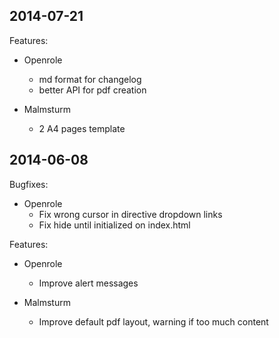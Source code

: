 
## 2014-07-21

Features:

* Openrole
    * md format for changelog
    * better API for pdf creation

* Malmsturm
    * 2 A4 pages template
    
## 2014-06-08

Bugfixes:

* Openrole
    * Fix wrong cursor in directive dropdown links
    * Fix hide until initialized on index.html

Features:

* Openrole
    * Improve alert messages

* Malmsturm
    * Improve default pdf layout, warning if too much content